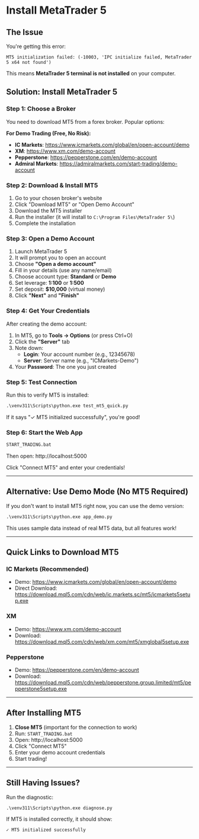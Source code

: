# Install MetaTrader 5

## The Issue

You're getting this error:
```
MT5 initialization failed: (-10003, 'IPC initialize failed, MetaTrader 5 x64 not found')
```

This means **MetaTrader 5 terminal is not installed** on your computer.

## Solution: Install MetaTrader 5

### Step 1: Choose a Broker

You need to download MT5 from a forex broker. Popular options:

**For Demo Trading (Free, No Risk):**
- **IC Markets**: https://www.icmarkets.com/global/en/open-account/demo
- **XM**: https://www.xm.com/demo-account
- **Pepperstone**: https://pepperstone.com/en/demo-account
- **Admiral Markets**: https://admiralmarkets.com/start-trading/demo-account

### Step 2: Download & Install MT5

1. Go to your chosen broker's website
2. Click "Download MT5" or "Open Demo Account"
3. Download the MT5 installer
4. Run the installer (it will install to `C:\Program Files\MetaTrader 5\`)
5. Complete the installation

### Step 3: Open a Demo Account

1. Launch MetaTrader 5
2. It will prompt you to open an account
3. Choose **"Open a demo account"**
4. Fill in your details (use any name/email)
5. Choose account type: **Standard** or **Demo**
6. Set leverage: **1:100** or **1:500**
7. Set deposit: **$10,000** (virtual money)
8. Click **"Next"** and **"Finish"**

### Step 4: Get Your Credentials

After creating the demo account:

1. In MT5, go to **Tools → Options** (or press Ctrl+O)
2. Click the **"Server"** tab
3. Note down:
   - **Login**: Your account number (e.g., 12345678)
   - **Server**: Server name (e.g., "ICMarkets-Demo")
4. Your **Password**: The one you just created

### Step 5: Test Connection

Run this to verify MT5 is installed:

```cmd
.\venv311\Scripts\python.exe test_mt5_quick.py
```

If it says "✓ MT5 initialized successfully", you're good!

### Step 6: Start the Web App

```cmd
START_TRADING.bat
```

Then open: http://localhost:5000

Click "Connect MT5" and enter your credentials!

---

## Alternative: Use Demo Mode (No MT5 Required)

If you don't want to install MT5 right now, you can use the demo version:

```cmd
.\venv311\Scripts\python.exe app_demo.py
```

This uses sample data instead of real MT5 data, but all features work!

---

## Quick Links to Download MT5

### IC Markets (Recommended)
- Demo: https://www.icmarkets.com/global/en/open-account/demo
- Direct Download: https://download.mql5.com/cdn/web/ic.markets.sc/mt5/icmarkets5setup.exe

### XM
- Demo: https://www.xm.com/demo-account
- Download: https://download.mql5.com/cdn/web/xm.com/mt5/xmglobal5setup.exe

### Pepperstone
- Demo: https://pepperstone.com/en/demo-account
- Download: https://download.mql5.com/cdn/web/pepperstone.group.limited/mt5/pepperstone5setup.exe

---

## After Installing MT5

1. **Close MT5** (important for the connection to work)
2. Run: `START_TRADING.bat`
3. Open: http://localhost:5000
4. Click "Connect MT5"
5. Enter your demo account credentials
6. Start trading!

---

## Still Having Issues?

Run the diagnostic:
```cmd
.\venv311\Scripts\python.exe diagnose.py
```

If MT5 is installed correctly, it should show:
```
✓ MT5 initialized successfully
```
